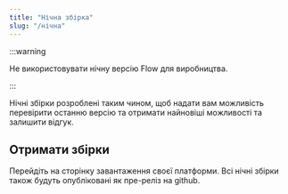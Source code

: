 ```yaml
---
title: "Нічна збірка"
slug: "/нічна"
---
```


:::warning

Не використовувати нічну версію Flow для виробництва.

:::

Нічні збірки розроблені таким чином, щоб надати вам можливість перевірити останню версію та отримати найновіші можливості та залишити відгук.

## Отримати збірки

Перейдіть на сторінку завантаження своєї платформи. Всі нічні збірки також будуть опубліковані як пре-реліз на github.
